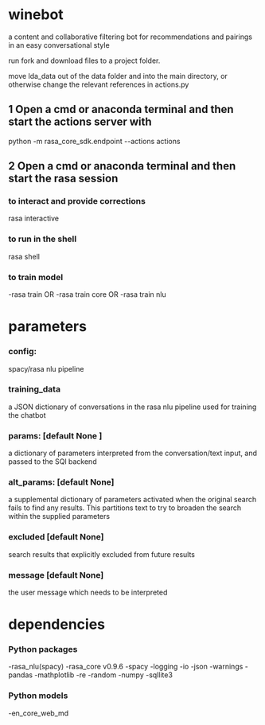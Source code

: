 # winebot
a content and collaborative filtering bot for recommendations and pairings in an easy conversational style

run fork and download files to a project folder. 

move lda_data out of the data folder and into the main directory, or otherwise change the relevant references in actions.py

## 1 Open a cmd or anaconda terminal and then start the actions server with
python -m rasa_core_sdk.endpoint --actions actions

## 2 Open a cmd or anaconda terminal and then start the rasa session 
### to interact and provide corrections
rasa interactive 
### to run in the shell
rasa shell
### to train model
-rasa train OR
-rasa train core OR
-rasa train nlu


# parameters
### config:
spacy/rasa nlu pipeline

### training_data
a JSON dictionary of conversations in the rasa nlu pipeline used for training the chatbot 

### params: [default None ]
a dictionary of parameters interpreted from the conversation/text input, and passed to the SQl backend

### alt_params: [default None]
a supplemental dictionary of parameters activated when the original search fails to find any results. This partitions text to try to broaden the search within the supplied parameters

### excluded [default None]
search results that explicitly excluded from future results

### message [default None]
the user message which needs to be interpreted

# dependencies
### Python packages
-rasa_nlu(spacy) -rasa_core v0.9.6 -spacy -logging -io -json -warnings -pandas -mathplotlib -re -random -numpy -sqllite3 

### Python models
-en_core_web_md
